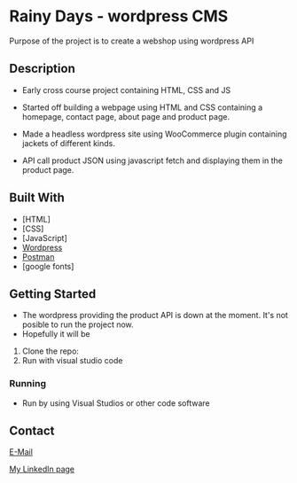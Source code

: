 # Rainy Days - wordpress CMS

Purpose of the project is to create a webshop using wordpress API

## Description

- Early cross course project containing HTML, CSS and JS

- Started off building a webpage using HTML and CSS containing a homepage, contact page, about page and product page.
- Made a headless wordpress site using WooCommerce plugin containing jackets of different kinds.
- API call product JSON using javascript fetch and displaying them in the product page.

## Built With
- [HTML]
- [CSS]
- [JavaScript]
- [Wordpress](https://wordpress.org)
- [Postman](https://postman.com)
- [google fonts]

## Getting Started

- The wordpress providing the product API is down at the moment. It's not posible to run the project now.
- Hopefully it will be 

1. Clone the repo:
2. Run with visual studio code

### Running

- Run by using Visual Studios or other code software


## Contact

[E-Mail](johan.frederic@outlook.com)

[My LinkedIn page](https://www.linkedin.com/in/johan-frederic-aas-haug-10ba46228/)
